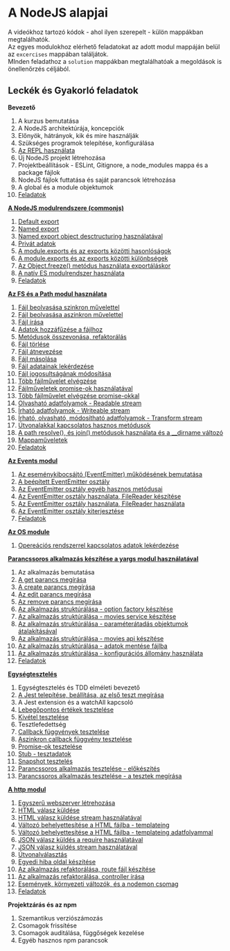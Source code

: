 # A NodeJS alapjai

A videókhoz tartozó kódok - ahol ilyen szerepelt -  külön mappákban megtalálhatók.  
Az egyes modulokhoz elérhető feladatokat az adott modul mappáján belül az `excercises` mappában találjátok.  
MInden feladathoz a `solution` mappákban megtalálhatóak a megoldások is önellenőrzés céljából.   

## Leckék és Gyakorló feladatok

**Bevezető**
1. A kurzus bemutatása
2. A NodeJS architektúrája, koncepciók
3. Előnyök, hátrányok, kik és mire használják
4. Szükséges programok telepítése, konfigurálása
5. [Az REPL használata](repl)
6. Új NodeJS projekt létrehozása
7. Projektbeállítások - ESLint, Gitignore, a node_modules mappa és a package fájlok
8. NodeJS fájlok futtatása és saját parancsok létrehozása
9. A global és a module objektumok
10. [Feladatok](repl/excercises)

**[A NodeJS modulrendszere (commonjs)](module-system)**
1. [Default export](module-system/default-export)
2. [Named export](module-system/named-export)
3. [Named export object desctructuring használatával](module-system/named-export-with-destructuring)
4. [Privát adatok](module-system/private-parts)
5. [A module.exports és az exports közötti hasonlóságok](module-system/exports-vs-module.exports-similarities)
6. [A module.exports és az exports közötti különbségek](module-system/exports-vs-module.exports-differences)
7. [Az Object.freeze() metódus használata exportáláskor](module-system/object-freeze)
8. [A natív ES modulrendszer használata](module-system/es-module)
9. [Feladatok](module-system/excercises)

**[Az FS és a Path modul használata](fs)**
1. [Fájl beolvasása szinkron művelettel](fs/read-file-methods)
2. [Fájl beolvasása aszinkron művelettel](fs/read-file-methods)
3. [Fájl írása](fs/basic-methods)
4. [Adatok hozzáfűzése a fájlhoz](fs/basic-methods)
5. [Metódusok összevonása, refaktorálás](fs/basic-methods-basic-methods-refactor)
6. [Fájl törlése](fs/other-methods)
7. [Fájl átnevezése](fs/other-methods)
8. [Fájl másolása](fs/other-methods)
9. [Fájl adatainak lekérdezése](fs/other-methods)
10. [Fájl jogosultságának módosítása](fs/other-methods)
11. [Több fájlművelet elvégzése](fs/multiple-file-operations)
12. [Fájlműveletek promise-ok használatával](fs/fs-promise)
13. [Több fájlművelet elvégzése promise-okkal](fs/multiple-file-operations-with-promises)
14. [Olvasható adatfolyamok - Readable stream](fs/readable-stream)
15. [Írható adatfolyamok - Writeable stream](fs/writeable-stream)
16. [Írható, olvasható, módosítható adatfolyamok - Transform stream](fs/transform-stream)
17. [Útvonalakkal kapcsolatos hasznos metódusok](path/useful-methods)
18. [A path resolve(), és join() metódusok használata és a __dirname változó](path/path-resolve-join-dirname)
19. [Mappaműveletek](fs/directory-operations)
20. [Feladatok](fs/excercises)

**[Az Events modul](events)**
1. [Az eseménykibocsájtó (EventEmitter) működésének bemutatása](events/custom-eventemitter)
2. [A beépített EventEmitter osztály](events/built-in-eventemitter)
3. [Az EventEmitter osztály egyéb hasznos metódusai](events/other-eventemitter-methods)
4. [Az EventEmitter osztály használata, FileReader készítése](events/eventemitter-example)
5. [Az EventEmitter osztály használata, FileReader használata](events/eventemitter-example)
6. [Az EventEmitter osztály kiterjesztése](events/extends-eventemitter)
7. [Feladatok](events/excercises)

**[Az OS module](os)**
1. [Opereációs rendszerrel kapcsolatos adatok lekérdezése](os)

**[Parancssoros alkalmazás készítése a yargs modul használatával](yargs)** 
1. Az alkalmazás bemutatása
2. [A get parancs megírása](yargs/get-command)
3. [A create parancs megírása](yargs/create-command)
4. [Az edit parancs megírása](yargs/edit-command)
5. [Az remove parancs megírása](yargs/remove-command)
6. [Az alkalmazás struktúrálása - option factory készítése](yargs/option-factory)
7. [Az alkalmazás struktúrálása - movies service készítése](yargs/movie-service)
8. [Az alkalmazás struktúrálása - paraméterátadás objektumok átalakításával](yargs/parameter-destructuring)
9. [Az alkalmazás struktúrálása - movies api készítése](yargs/movies-api)
10. [Az alkalmazás struktúrálása - adatok mentése fájlba](yargs/write-database-file)
11. [Az alkalmazás struktúrálása - konfigurációs állomány használata](yargs/add-config)
12. [Feladatok](yargs/excercises)

**[Egységtesztelés](unit-testing-jest)** 
1. Egységtesztelés és TDD elméleti bevezető
2. [A Jest telepítése, beállítása, az első teszt megírása](unit-testing-jest/integers-floats-errors)
3. A Jest extension és a watchAll kapcsoló
4. [Lebegőpontos értékek tesztelése](unit-testing-jest/integers-floats-errors)
5. [Kivétel tesztelése](unit-testing-jest/integers-floats-errors)
6. Tesztlefedettség
7. [Callback függvények tesztelése](unit-testing-jest/callbacks-and-mocks)
8. [Aszinkron callback függvény tesztelése](unit-testing-jest/async-code-callback)
9. [Promise-ok tesztelése](unit-testing-jest/promises)
10. [Stub - tesztadatok](unit-testing-jest/stub)
11. [Snapshot tesztelés](unit-testing-jest/snapshot-testing)
12. [Parancssoros alkalmazás tesztelése - előkészítés](yargs/unit-testing)
13. [Parancssoros alkalmazás tesztelése - a tesztek megírása](yargs/unit-testing)

**[A http modul](http)**
1. [Egyszerű webszerver létrehozása](http/basic-http-server)
2. [HTML válasz küldése](http/html-response)
3. [HTML válasz küldése stream használatával](http/html-response-stream)
4. [Változó behelyettesítése a HTML fájlba - templateing](http/templateing)
5. [Változó behelyettesítése a HTML fájlba - templateing adatfolyammal](http/templateing-with-stream)
6. [JSON válasz küldés a require használatával](http/json-response)
7. [JSON válasz küldés stream használatával](http/json-response-stream)
8. [Útvonalválasztás](http/routing-and-views)
9.  [Egyedi hiba oldal készítése](http/error-page)
10. [Az alkalmazás refaktorálása, route fájl készítése](http//route-file)
11. [Az alkalmazás refaktorálása, controller írása](http/controller)
12. [Események, környezeti változók, és a nodemon csomag](http/events-and-env)
13. [Feladatok](http/excercises)

**Projektzárás és az npm**
1. Szemantikus verziószámozás
2. Csomagok frissítése
3. Csomagok auditálása, függőségek kezelése
4. Egyéb hasznos npm parancsok

 